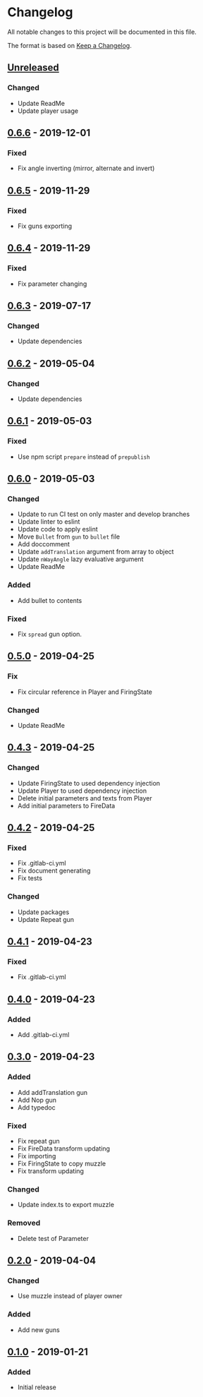 # Changelog
All notable changes to this project will be documented in this file.

The format is based on [Keep a Changelog](https://keepachangelog.com/en/1.0.0/).

## [Unreleased]
### Changed
- Update ReadMe
- Update player usage

## [0.6.6] - 2019-12-01
### Fixed
- Fix angle inverting (mirror, alternate and invert)

## [0.6.5] - 2019-11-29
### Fixed
- Fix guns exporting

## [0.6.4] - 2019-11-29
### Fixed
- Fix parameter changing

## [0.6.3] - 2019-07-17
### Changed
- Update dependencies

## [0.6.2] - 2019-05-04
### Changed
- Update dependencies

## [0.6.1] - 2019-05-03
### Fixed
- Use npm script `prepare` instead of `prepublish`

## [0.6.0] - 2019-05-03
### Changed
- Update to run CI test on only master and develop branches
- Update linter to eslint
- Update code to apply eslint
- Move `Bullet` from `gun` to `bullet` file
- Add doccomment
- Update `addTranslation` argument from array to object
- Update `nWayAngle` lazy evaluative argument
- Update ReadMe

### Added
- Add bullet to contents

### Fixed
- Fix `spread` gun option.

## [0.5.0] - 2019-04-25
### Fix
- Fix circular reference in Player and FiringState

### Changed
- Update ReadMe

## [0.4.3] - 2019-04-25
### Changed
- Update FiringState to used dependency injection
- Update Player to used dependency injection
- Delete initial parameters and texts from Player
- Add initial parameters to FireData

## [0.4.2] - 2019-04-25
### Fixed
- Fix .gitlab-ci.yml
- Fix document generating
- Fix tests

### Changed
- Update packages
- Update Repeat gun

## [0.4.1] - 2019-04-23
### Fixed
- Fix .gitlab-ci.yml

## [0.4.0] - 2019-04-23
### Added
- Add .gitlab-ci.yml

## [0.3.0] - 2019-04-23
### Added
- Add addTranslation gun
- Add Nop gun
- Add typedoc

### Fixed
- Fix repeat gun
- Fix FireData transform updating
- Fix importing
- Fix FiringState to copy muzzle
- Fix transform updating

### Changed
- Update index.ts to export muzzle

### Removed
- Delete test of Parameter

## [0.2.0] - 2019-04-04
### Changed
- Use muzzle instead of player owner

### Added
- Add new guns

## [0.1.0] - 2019-01-21
### Added
- Initial release

[Unreleased]: https://github.com/sankaku-deltalab/guntree/compare/0.6.6...HEAD
[0.6.6]: https://github.com/sankaku-deltalab/guntree/compare/0.6.5...0.6.6
[0.6.5]: https://github.com/sankaku-deltalab/guntree/compare/0.6.4...0.6.5
[0.6.4]: https://github.com/sankaku-deltalab/guntree/compare/0.6.3...0.6.4
[0.6.3]: https://github.com/sankaku-deltalab/guntree/compare/0.6.2...0.6.3
[0.6.2]: https://github.com/sankaku-deltalab/guntree/compare/0.6.1...0.6.2
[0.6.1]: https://github.com/sankaku-deltalab/guntree/compare/0.6.0...0.6.1
[0.6.0]: https://github.com/sankaku-deltalab/guntree/compare/0.5.0...0.6.0
[0.5.0]: https://github.com/sankaku-deltalab/guntree/compare/0.4.3...0.5.0
[0.4.3]: https://github.com/sankaku-deltalab/guntree/compare/0.4.2...0.4.3
[0.4.2]: https://github.com/sankaku-deltalab/guntree/compare/0.4.1...0.4.2
[0.4.1]: https://github.com/sankaku-deltalab/guntree/compare/0.4.0...0.4.1
[0.4.0]: https://github.com/sankaku-deltalab/guntree/compare/0.3.0...0.4.0
[0.3.0]: https://github.com/sankaku-deltalab/guntree/compare/0.2.0...0.3.0
[0.2.0]: https://github.com/sankaku-deltalab/guntree/compare/0.1.0...0.2.0
[0.1.0]: https://github.com/sankaku-deltalab/guntree/releases/tag/0.1.0
